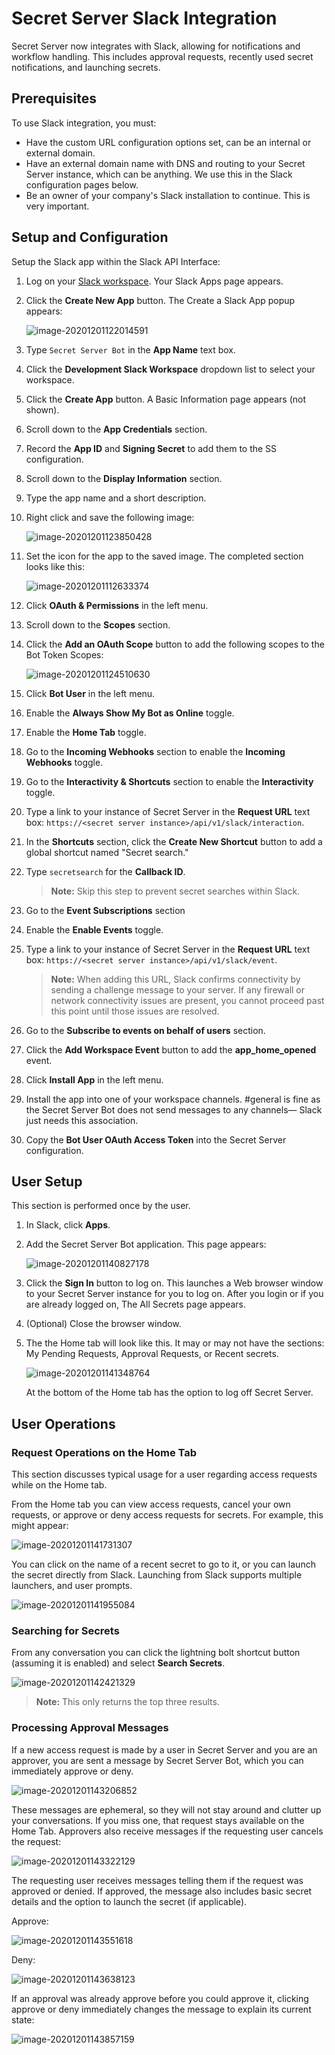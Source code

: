 [title]: # (Secret Server Slack Integration)
[tags]: # (Slack,Integration)
[priority]: # (1000)

# Secret Server Slack Integration

Secret Server now integrates with Slack, allowing for notifications and workflow handling. This includes approval requests, recently used secret notifications, and launching secrets.

## Prerequisites

To use Slack integration, you must:

- Have the custom URL configuration options set, can be an internal or external domain.
- Have an external domain name with DNS and routing to your Secret Server instance, which can be anything. We use this in the Slack configuration pages below.
- Be an owner of your company's Slack installation to continue. This is very important.

## Setup and Configuration

Setup the Slack app within the Slack API Interface:

1. Log on your [Slack workspace](https://api.slack.com/app). Your Slack Apps page appears.

2. Click the **Create New App** button. The Create a Slack App popup appears:

   ![image-20201201122014591](images/image-20201201122014591.png)

2. Type `Secret Server Bot` in the **App Name** text box.

2. Click the **Development Slack Workspace** dropdown list to select your workspace.

2. Click the **Create App** button. A Basic Information page appears (not shown).

2. Scroll down to the **App Credentials** section.

2. Record the **App ID** and **Signing Secret** to add them to the SS configuration.

2. Scroll down to the **Display Information** section.

2. Type the app name and a short description.

2. Right click and save the following image:

   ![image-20201201123850428](images/image-20201201123850428.png)

2. Set the icon for the app to the saved image. The completed section looks like this:

   ![image-20201201112633374](images/image-20201201112633374.png)

2. Click **OAuth & Permissions** in the left menu.

2. Scroll down to the **Scopes** section.

2. Click the **Add an OAuth Scope** button to add the following scopes to the Bot Token Scopes:

   ![image-20201201124510630](images/image-20201201124510630.png)

2. Click **Bot User** in the left menu.

2. Enable the **Always Show My Bot as Online** toggle.

2. Enable the **Home Tab** toggle.

2. Go to the **Incoming Webhooks** section to enable the **Incoming Webhooks** toggle.

2. Go to the **Interactivity & Shortcuts** section to enable the **Interactivity** toggle.

2. Type a link to your instance of Secret Server in the **Request URL** text box: `https://<secret server instance>/api/v1/slack/interaction`.

2. In the **Shortcuts** section, click the **Create New Shortcut** button to add a global shortcut named "Secret search."

2. Type `secretsearch` for the **Callback ID**.

   > **Note:** Skip this step to prevent secret searches within Slack.

2. Go to the **Event Subscriptions** section

2. Enable the **Enable Events** toggle.

2. Type a link to your instance of Secret Server in the **Request URL** text box: `https://<secret server instance>/api/v1/slack/event`.

   > **Note:** When adding this URL, Slack confirms connectivity by sending a challenge message to your server. If any firewall or network connectivity issues are present, you cannot proceed past this point until those issues are resolved.

2. Go to the **Subscribe to events on behalf of users** section.

2. Click the **Add Workspace Event** button to add the **app_home_opened** event.

2. Click **Install App** in the left menu.

2. Install the app into one of your workspace channels. #general is fine as the Secret Server Bot does not send messages to any channels— Slack just needs this association.

2. Copy the **Bot User OAuth Access Token** into the Secret Server configuration.

## User Setup

This section is performed once by the user.

1. In Slack, click **Apps**.

1. Add the Secret Server Bot application. This page appears:

   ![image-20201201140827178](images/image-20201201140827178.png)

1. Click the **Sign In** button to log on. This launches a Web browser window to your Secret Server instance for you to log on. After you login or if you are already logged on, The All Secrets page appears.

1. (Optional) Close the browser window.

1. The the Home tab will look like this. It may or may not have the sections: My Pending Requests, Approval Requests, or Recent secrets.

   ![image-20201201141348764](images/image-20201201141348764.png)

   At the bottom of the Home tab has the option to log off Secret Server.

## User Operations

### Request Operations on the Home Tab

This section discusses typical usage for a user regarding access requests while on the Home tab.

From the Home tab you can view access requests, cancel your own requests, or approve or deny access requests for secrets. For example, this might appear:

![image-20201201141731307](images/image-20201201141731307.png)

You can click on the name of a recent secret to go to it, or you can launch the secret directly from Slack. Launching from Slack supports multiple launchers, and user prompts.

![image-20201201141955084](images/image-20201201141955084.png)

### Searching for Secrets

From any conversation you can click the lightning bolt shortcut button (assuming it is enabled) and select **Search Secrets**.

![image-20201201142421329](images/image-20201201142421329.png)

> **Note:** This only returns the top three results.

### Processing Approval Messages

If a new access request is made by a user in Secret Server and you are an approver, you are sent a message by Secret Server Bot, which you can immediately approve or deny.

![image-20201201143206852](images/image-20201201143206852.png)

These messages are ephemeral, so they will not stay around and clutter up your conversations. If you miss one, that request stays available on the Home Tab.
Approvers also receive messages if the requesting user cancels the request:

![image-20201201143322129](images/image-20201201143322129.png)

The requesting user receives messages telling them if the request was approved or denied. If approved, the message also includes basic secret details and the option to launch the secret (if applicable).

Approve:

![image-20201201143551618](images/image-20201201143551618.png)

Deny:

![image-20201201143638123](images/image-20201201143638123.png)

If an approval was already approve before you could approve it, clicking approve or deny immediately changes the message to explain its current state:

![image-20201201143857159](images/image-20201201143857159.png)